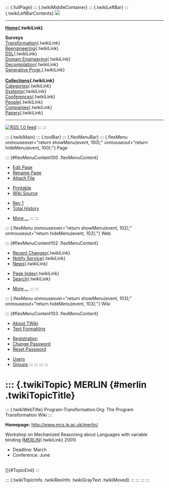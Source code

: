 ::: {.fullPage}
::: {.twikiMiddleContainer}
::: {.twikiLeftBar}
::: {.twikiLeftBarContents}
![](../pub/transformation.gif)

------------------------------------------------------------------------

**[Home](WebHome){.twikiLink}**

**Surveys**\
[Transformation](ProgramTransformation){.twikiLink}\
[Reengineering](ReengineeringWiki){.twikiLink}\
[DSL](DomainSpecificLanguages){.twikiLink}\
[Domain Engineering](DomainEngineering){.twikiLink}\
[Decompilation](DeCompilation){.twikiLink}\
[Generative Progr.](GenerativeProgrammingWiki){.twikiLink}\
\
**[Collections](CategoryCollection){.twikiLink}**\
[Categories](CategoryCategory){.twikiLink}\
[Systems](TransformationSystems){.twikiLink}\
[Conferences](TransformationConferences){.twikiLink}\
[People](TransformationPeople){.twikiLink}\
[Companies](TransformationCompanies){.twikiLink}\
[Papers](CategoryPaper){.twikiLink}

------------------------------------------------------------------------

[![](../pub/rss.gif "RSS 1.0 feed")](WebRss@skin=rss)
:::
:::

::: {.twikiMain}
::: {.toolBar}
::: {.flexMenuBar}
::: {.flexMenu onmouseover="return showMenu(event, 100);" onmouseout="return hideMenu(event, 100);"}
Page

::: {#flexMenuContent100 .flexMenuContent}
-   [Edit
    Page](http://www.program-transformation.org/edit/Transform/MERLIN?t=1536826345)
-   [Rename
    Page](http://www.program-transformation.org/rename/Transform/MERLIN)
-   [Attach
    File](http://www.program-transformation.org/attach/Transform/MERLIN)

<!-- -->

-   [Printable](http://www.program-transformation.org/view/Transform/MERLIN?skin=print.pattern)
-   [Wiki
    Source](http://www.program-transformation.org/view/Transform/MERLIN?skin=text&raw=on&contenttype=text/plain)

<!-- -->

-   [Rev
    1](http://www.program-transformation.org/view/Transform/MERLIN?rev=1.1)
-   [Total
    History](http://www.program-transformation.org/rdiff/Transform/MERLIN)

<!-- -->

-   [More
    \...](http://www.program-transformation.org/oops/Transform/MERLIN?template=oopsmore&param1=1.1&param2=1.1)
:::
:::

::: {.flexMenu onmouseover="return showMenu(event, 102);" onmouseout="return hideMenu(event, 102);"}
Web

::: {#flexMenuContent102 .flexMenuContent}
-   [Recent Changes](WebChanges){.twikiLink}
-   [Notify Service](WebNotify){.twikiLink}
-   [News](WebNews){.twikiLink}

<!-- -->

-   [Page Index](WebIndex){.twikiLink}
-   [Search](WebSearch){.twikiLink}

<!-- -->

-   [More
    \...](http://www.program-transformation.org/oops/Transform/MERLIN?template=oopsmore&param1=1.1&param2=1.1)
:::
:::

::: {.flexMenu onmouseover="return showMenu(event, 103);" onmouseout="return hideMenu(event, 103);"}
Wiki

::: {#flexMenuContent103 .flexMenuContent}
-   [About
    TWiki](http://www.program-transformation.org/view/TWiki/WebHome)
-   [Text
    Formatting](http://www.program-transformation.org/view/TWiki/TextFormattingRules)

<!-- -->

-   [Registration](http://www.program-transformation.org/view/TWiki/TWikiRegistration)
-   [Change
    Password](http://www.program-transformation.org/view/TWiki/ChangePassword)
-   [Reset
    Password](http://www.program-transformation.org/view/TWiki/ResetPassword)

<!-- -->

-   [Users](http://www.program-transformation.org/view/Main/TWikiUsers)
-   [Groups](http://www.program-transformation.org/view/Main/TWikiGroups)
:::
:::
:::
:::

::: {.twikiTopic}
MERLIN {#merlin .twikiTopicTitle}
======

::: {.twikiWebTitle}
Program-Transformation.Org: The Program Transformation Wiki
:::

**Homepage:** <http://www.mcs.le.ac.uk/merlin/>

Workshop on Mechanized Reasoning about Languages with variable binding
([MERLIN](MERLIN){.twikiLink} 2001)

-   Deadline: March
-   Conference: June

\
[]{#TopicEnd}
:::

::: {.twikiTopicInfo .twikiRevInfo .twikiGrayText .twikiMoved}
:::
:::
:::
:::
